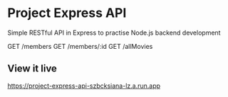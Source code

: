 # Project Express API

Simple RESTful API in Express to practise Node.js backend development

GET /members
GET /members/:id
GET /allMovies

## View it live

https://project-express-api-szbcksiana-lz.a.run.app
